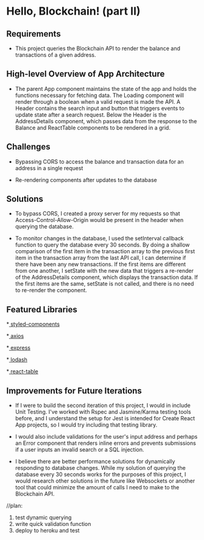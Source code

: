 # Hello, Blockchain! (part II)

## Requirements

* This project queries the Blockchain API to render the balance and transactions of a given address.

## High-level Overview of App Architecture

* The parent App component maintains the state of the app and holds the functions necessary for fetching data. The Loading component will render through a boolean when a valid request is made the API. A Header contains the search input and button that triggers events to update state after a search request. Below the Header is the AddressDetails component, which passes data from the response to the Balance and ReactTable components to be rendered in a grid.

## Challenges

* Bypassing CORS to access the balance and transaction data for an address in a single request

* Re-rendering components after updates to the database

## Solutions

* To bypass CORS, I created a proxy server for my requests so that Access-Control-Allow-Origin would be present in the header when querying the database.

* To monitor changes in the database, I used the setInterval callback function to query the database every 30 seconds. By doing a shallow comparison of the first item in the transaction array to the previous first item in the transaction array from the last API call, I can determine if there have been any new transactions. If the first items are different from one another, I setState with the new data that triggers a re-render of the AddressDetails component, which displays the transaction data. If the first items are the same, setState is not called, and there is no need to re-render the component.

## Featured Libraries

*<a href="https://www.styled-components.com/docs/advanced" target="_blank"> styled-components</a>

*<a href="https://github.com/axios/axios" target="_blank"> axios</a>

*<a href="https://expressjs.com" target="_blank"> express</a>

*<a href="https://lodash.com/" target="_blank"> lodash</a>

*<a href="https://www.npmjs.com/package/react-table" target="_blank"> react-table</a>


## Improvements for Future Iterations

* If I were to build the second iteration of this project, I would in include Unit Testing. I've worked with Rspec and Jasmine/Karma testing tools before, and I understand the setup for Jest is intended for Create React App projects, so I would try including that testing library.

* I would also include validations for the user's input address and perhaps an Error component that renders inline errors and prevents submissions if a user inputs an invalid search or a SQL injection.

* I believe there are better performance solutions for dynamically responding to database changes. While my solution of querying the database every 30 seconds works for the purposes of this project, I would research other solutions in the future like Websockets or another tool that could minimize the amount of calls I need to make to the Blockchain API.


//plan:
1. test dynamic querying
2. write quick validation function
5. deploy to heroku and test
